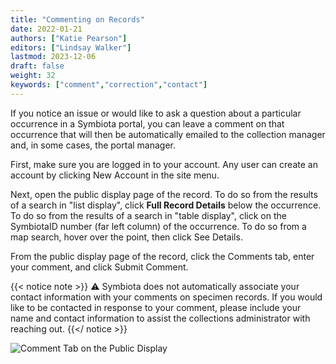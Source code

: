 ```yaml
---
title: "Commenting on Records"
date: 2022-01-21
authors: ["Katie Pearson"]
editors: ["Lindsay Walker"]
lastmod: 2023-12-06
draft: false
weight: 32
keywords: ["comment","correction","contact"]
---
```


If you notice an issue or would like to ask a question about a particular occurrence in a Symbiota portal, you can leave a comment on that occurrence that will then be automatically emailed to the collection manager and, in some cases, the portal manager.

First, make sure you are logged in to your account. Any user can create an account by clicking New Account in the site menu.

Next, open the public display page of the record. To do so from the results of a search in "list display", click **Full Record Details** below the occurrence. To do so from the results of a search in "table display", click on the SymbiotaID number (far left column) of the occurrence. To do so from a map search, hover over the point, then click See Details.

From the public display page of the record, click the Comments tab, enter your comment, and click Submit Comment.

{{< notice note >}}
  ⚠️ Symbiota does not automatically associate your contact information with your comments on specimen records. If you would like to be contacted in response to your comment, please include your name and contact information to assist the collections administrator with reaching out.
{{</ notice >}}

![Comment Tab on the Public Display](/symbiota-docs/images/comment.PNG)
